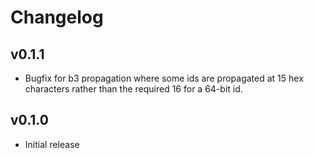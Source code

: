 # Changelog

## v0.1.1

* Bugfix for b3 propagation where some ids are propagated at 15 hex characters rather than the required 16 for a 64-bit id.

## v0.1.0

* Initial release
